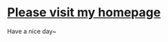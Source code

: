 # [Please visit my homepage]([https://github.com/ray50815/ray50815.github.io](https://ray50815.github.io/))
Have a nice day~
